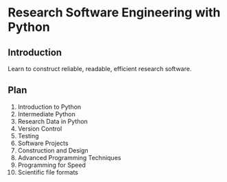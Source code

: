# Research Software Engineering with Python

## Introduction
Learn to construct reliable, readable, efficient research software.

## Plan
1. Introduction to Python
2. Intermediate Python
3. Research Data in Python
4. Version Control
5. Testing
6. Software Projects
7. Construction and Design
8. Advanced Programming Techniques
9. Programming for Speed
10. Scientific file formats